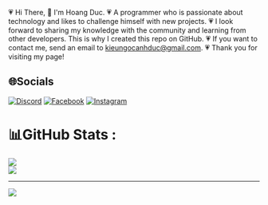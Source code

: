 💗 Hi There, 👋 I'm Hoang Duc.
💗 A programmer who is passionate about technology and likes to challenge himself with new projects.
💗 I look forward to sharing my knowledge with the community and learning from other developers. This is why I created this repo on GitHub.
💗 If you want to contact me, send an email to kieungocanhduc@gmail.com.
💗 Thank you for visiting my page!

## 🌐Socials
[![Discord](https://img.shields.io/badge/Discord-%237289DA.svg?logo=discord&logoColor=white)](htttps://discord.gg/Xavia#3382) [![Facebook](https://img.shields.io/badge/Facebook-%231877F2.svg?logo=Facebook&logoColor=white)](https://www.facebook.com/hoang.duc.2609/) [![Instagram](https://img.shields.io/badge/Instagram-%23E4405F.svg?logo=Instagram&logoColor=white)](https://www.instagram.com/_hm.duc.26_/) 

# 📊GitHub Stats :
![](https://github-readme-streak-stats.herokuapp.com/?user=duc11021102&theme=radical&hide_border=false)<br/>
![](https://github-readme-stats.vercel.app/api/top-langs/?username=duc11021102&theme=radical&hide_border=false&include_all_commits=false&count_private=false&layout=compact)

---
[![](https://visitcount.itsvg.in/api?id=duc11021102&icon=0&color=0)](https://visitcount.itsvg.in)
